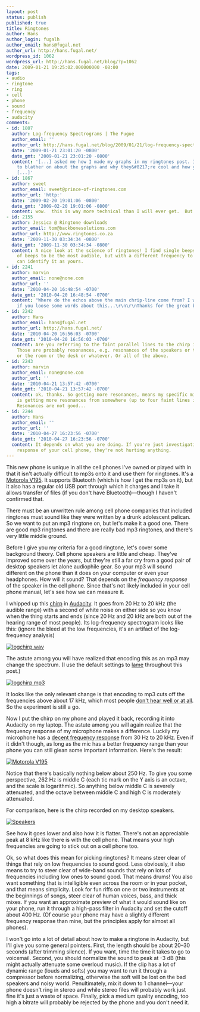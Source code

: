 ```yaml
---
layout: post
status: publish
published: true
title: Ringtones
author: Hans
author_login: fugalh
author_email: hans@fugal.net
author_url: http://hans.fugal.net/
wordpress_id: 1062
wordpress_url: http://hans.fugal.net/blog/?p=1062
date: 2009-01-21 19:25:02.000000000 -08:00
tags:
- audio
- ringtone
- ring
- cell
- phone
- sound
- frequency
- audacity
comments:
- id: 1807
  author: Log-frequency Spectrograms | The Fugue
  author_email: ''
  author_url: http://hans.fugal.net/blog/2009/01/21/log-frequency-spectrograms
  date: '2009-01-21 23:01:20 -0800'
  date_gmt: '2009-01-21 23:01:20 -0800'
  content: '[...] asked me how I made my graphs in my ringtones post. I&#8217;d like
    to blather on about the graphs and why they&#8217;re cool and how you can make
    [...]'
- id: 1867
  author: sweet
  author_email: sweet@prince-of-ringtones.com
  author_url: 'http:'
  date: '2009-02-20 19:01:06 -0800'
  date_gmt: '2009-02-20 19:01:06 -0800'
  content: wow.  this is way more technical than I will ever get.  But thanks. :)
- id: 2155
  author: Jessica @ Ringtone downloads
  author_email: tom@backbonesolutions.com
  author_url: http://www.ringtones.co.za
  date: '2009-11-30 03:34:34 -0800'
  date_gmt: '2009-11-30 03:34:34 -0800'
  content: A nice look at the science of ringtones! I find single beeps or a series
    of beeps to be the most audible, but with a different frequency to normal so you
    can identify it as yours.
- id: 2241
  author: marvin
  author_email: none@none.com
  author_url: ''
  date: '2010-04-20 16:48:54 -0700'
  date_gmt: '2010-04-20 16:48:54 -0700'
  content: "Where do the echos above the main chrip-line come from? I would be glad
    if you loose some words about this...\r\n\r\nThanks for the great but simple idea!"
- id: 2242
  author: Hans
  author_email: hans@fugal.net
  author_url: http://hans.fugal.net/
  date: '2010-04-20 16:56:03 -0700'
  date_gmt: '2010-04-20 16:56:03 -0700'
  content: Are you referring to the faint parallel lines to the chirp in the rerecordings?
    Those are probably resonances, e.g. resonances of the speakers or the microphone
    or the room or the desk or whatever. Or all of the above.
- id: 2243
  author: marvin
  author_email: none@none.com
  author_url: ''
  date: '2010-04-21 13:57:42 -0700'
  date_gmt: '2010-04-21 13:57:42 -0700'
  content: ok, thanks. So getting more resonances, means my specific mikrophone/speaker-combination
    is getting more resonances from somewhere (up to four faint lines in my case).
    Resonances are not good...
- id: 2244
  author: Hans
  author_email: ''
  author_url: ''
  date: '2010-04-27 16:23:56 -0700'
  date_gmt: '2010-04-27 16:23:56 -0700'
  content: It depends on what you are doing. If you're just investigating the frequency
    response of your cell phone, they're not hurting anything.
---
```

<p>This new phone is unique in all the cell phones I've owned or played with in that it isn't actually difficult to mp3s onto it and use them for ringtones. It's a <a href="http://www.motorola.com/motoinfo/product/details.jsp?globalObjectId=143">Motorola V195</a>. It supports Bluetooth (which is how I get the mp3s on it), but it also has a regular old USB port through which it charges and I take it allows transfer of files (if you don't have Bluetooth)—though I haven't confirmed that.</p>

<p>There must be an unwritten rule among cell phone companies that included ringtones must sound like they were written by a drunk adolescent pelican. So we want to put an mp3 ringtone on, but let's make it a good one. There are good mp3 ringtones and there are really bad mp3 ringtones, and there's very little middle ground.</p>

<p>Before I give you my criteria for a good ringtone, let's cover some background theory. Cell phone speakers are little and cheap. They've improved some over the years, but they're still a far cry from a good pair of desktop speakers let alone audiophile gear. So your mp3 will sound different on the phone than it does on your computer or even your headphones. How will it sound? That depends on the <em>frequency response</em> of the speaker in the cell phone. Since that's not likely included in your cell phone manual, let's see how we can measure it.</p>

<p>I whipped up this <a href="/sounds/logchirp.wav">chirp</a> in <a href="http://audacity.sf.net">Audacity</a>. It goes from 20 Hz to 20 kHz (the audible range) with a second of white noise on either side so you know when the thing starts and ends (since 20 Hz and 20 kHz are both out of the hearing range of most people). Its log-frequency spectrogram looks like this: (ignore the bleed at the low frequencies, it's an artifact of the log-frequency analysis)</p>

<p><a href="/images/logchirp.pdf"> <img src="/images/logchirp.jpg" alt="logchirp.wav" title="" /> </a></p>

<p>The astute among you will have realized that encoding this as an mp3 may change the spectrum. (I use the default settings to <a href="http://lame.sourceforge.net/">lame</a> throughout this post.)</p>

<p><a href="/images/logchirp-mp3.pdf"> <img src="/images/logchirp-mp3.jpg" alt="logchirp.mp3" title="" /> </a></p>

<p>It looks like the only relevant change is that encoding to mp3 cuts off the frequencies above about 17 kHz, which most people <a href="http://www.freemosquitoringtones.org/">don't hear well or at all</a>. So the experiment is still a go.</p>

<p>Now I put the chirp on my phone and played it back, recording it into Audacity on my laptop. The astute among you will again realize that the frequency response of my microphone makes a difference. Luckily my microphone has a <a href="http://www.mxlmics.com/manuals/900_series/MXL990Manual.pdf">decent frequency response</a> from 30 Hz to 20 kHz. Even if it didn't though, as long as the mic has a better frequency range than your phone you can still glean some important information. Here's the result:</p>

<p><a href="/images/v195.pdf"> <img src="/images/v195.jpg" alt="Motorola V195" title="" /> </a></p>

<p>Notice that there's basically nothing below about 250 Hz. To give you some perspective, 262 Hz is middle C (each tic mark on the Y axis is an octave, and the scale is logarithmic). So anything below middle C is severely attenuated, and the octave between middle C and high C is moderately attenuated.</p>

<p>For comparison, here is the chirp recorded on my desktop speakers.</p>

<p><a href="/images/speakers.pdf"> <img src="/images/speakers.jpg" alt="Speakers" title="" /> </a></p>

<p>See how it goes lower and also how it is flatter. There's not an appreciable peak at 8 kHz like there is with the cell phone. That means your high frequencies are going to stick out on a cell phone too.</p>

<p>Ok, so what does this mean for picking ringtones? It means steer clear of things that rely on low frequencies to sound good. Less obviously, it also means to try to steer clear of wide-band sounds that rely on lots of frequencies including low ones to sound good. That means drums! You also want something that is intelligible even across the room or in your pocket, and that means simplicity. Look for fun riffs on one or two instruments at the beginnings of songs, steer clear of human voices, bass, and thick mixes. If you want an approximate preview of what it would sound like on your phone, run it through a high-pass filter in Audacity and set the cutoff about 400 Hz. (Of course your phone may have a slightly different frequency response than mine, but the principles apply for almost all phones).</p>

<p>I won't go into a lot of detail about how to make a ringtone in Audacity, but I'll give you some general pointers. First, the length should be about 20–30 seconds (after trimming silence). If you want, time the time it takes to go to voicemail. Second, you should normalize the sound to peak at -3 dB (this might actually attenuate some overloud music). If the clip has a lot of dynamic range (louds and softs) you may want to run it through a compressor before normalizing, otherwise the soft will be lost on the bad speakers and noisy world. Penultimately, mix it down to 1 channel—your phone doesn't ring in stereo and while stereo files will probably work just fine it's just a waste of space. Finally, pick a medium quality encoding, too high a bitrate will probably be rejected by the phone and you don't need it.</p>

